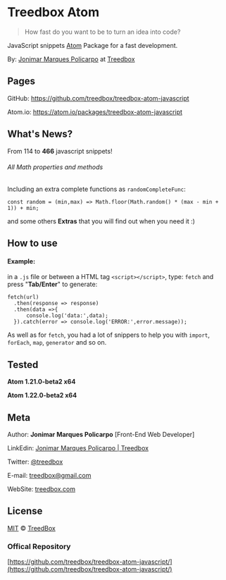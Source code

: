 # Treedbox Atom
> How fast do you want to be to turn an idea into code?

JavaScript snippets [Atom](https://atom.io) Package for a fast development.

By: [Jonimar Marques Policarpo](https://www.linkedin.com/in/treedbox/ 'LinkEdin') at [Treedbox](http://treedbox.com)

## Pages
GitHub:  https://github.com/treedbox/treedbox-atom-javascript

Atom.io: https://atom.io/packages/treedbox-atom-javascript

## What's News?
From 114 to **466** javascript snippets!
###### All Math properties and methods
Including an extra complete functions as `randomCompleteFunc`:
```
const random = (min,max) => Math.floor(Math.random() * (max - min + 1)) + min;
```
and some others **Extras** that you will find out when you need it :)

## How to use
#### Example:
in a `.js` file or between a HTML tag `<script></script>`,
type: `fetch` and press "**Tab/Enter**" to generate:
```
fetch(url)
  .then(response => response)
  .then(data =>{
      console.log('data:',data);
  }).catch(error => console.log('ERROR:',error.message));
 ```
 As well as for `fetch`, you had a lot of snippers to help you with `import`, `forEach`, `map`, `generator` and so on.
 
## Tested
 **Atom 1.21.0-beta2 x64**
 
 **Atom 1.22.0-beta2 x64**

## Meta
Author: **Jonimar Marques Policarpo** [Front-End Web Developer]

LinkEdin:  [Jonimar Marques Policarpo | Treedbox](https://www.linkedin.com/in/treedbox/ 'LinkEdin')

Twitter:  [@treedbox](http://twitter.com/treedbox)

E-mail:  [treedbox@gmail.com](mailto:treedbox@gmail.com)

WebSite:  [treedbox.com](http://treedbox.com)

## License
[MIT](LICENSE.md) © [TreedBox](https://github.com/treedbox)

### Offical Repository
[https://github.com/treedbox/treedbox-atom-javascript/](https://github.com/treedbox/treedbox-atom-javascript/)
